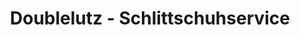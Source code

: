 ---
title: "Doublelutz - Schlittschuhservice"
url: /hamburg/doublelutz-schlittschuhservice/
shop: Sport
---